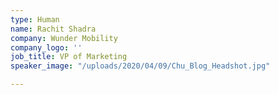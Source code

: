 ```yaml
---
type: Human
name: Rachit Shadra
company: Wunder Mobility
company_logo: ''
job_title: VP of Marketing
speaker_image: "/uploads/2020/04/09/Chu_Blog_Headshot.jpg"

---
```

